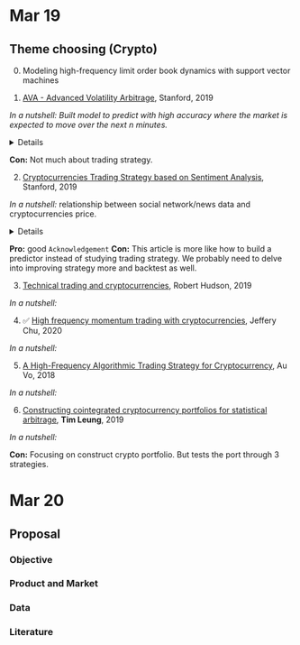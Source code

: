 # Mar 19

## Theme choosing (Crypto)
0. Modeling high-frequency limit order book dynamics with support vector machines

1. [AVA - Advanced Volatility Arbitrage](http://web.stanford.edu/class/msande448/2019/Final_reports/gr6.pdf), Stanford, 2019

_In a nutshell: Built model to predict with high accuracy where the market is expected to move over the next n minutes._

<details>
    <ul>
        <li>Problem:
            <ul>
                <li>Crypto is massively volatile</li>
                <li>No crypto asset w. smooth index effect</li>
            </ul>
        </li>
        <li>Data: BTC price, Z-score return</li>
        <li>NLU + sentiment: Reddit (<b>r/btc</b> and <b>r/Bitcoin</b>)</li>
            <ul><li>NLTK + TextBlob</li>
                <li>SocialSent</li></ul>
    </ul>
</details>

__Con:__ Not much about trading strategy.

2. [Cryptocurrencies Trading Strategy based on Sentiment Analysis](http://web.stanford.edu/class/msande448/2019/Final_reports/gr4.pdf), Stanford, 2019

_In a nutshell:_ relationship between social network/news data and cryptocurrencies price.

<details>
    <ul>
        <li>Data: BTC-USD from <a href="https://www.coinbase.com">Coinbase</a>, Google Trend and Twitter</li>
        <li>Signal: (sell, buy) * (positive, negative) matrix</li>
        <li>Eval plots: scatter, binned, forward biases, proxy backtest</li>
        <li>Strategy: threshold-based strategy</li>
    </ul>
</details>

__Pro:__ good `Acknowledgement`
__Con:__ This article is more like how to build a predictor instead of studying trading strategy. We probably need to delve into improving strategy more and backtest as well.

3. [Technical trading and cryptocurrencies](http://rd8hp6du2b.search.serialssolutions.com/log?L=RD8HP6DU2B&D=SNE&J=ANNAOFOPERE&P=Link&PT=EZProxy&A=Technical+trading+and+cryptocurrencies&H=c1a25a53db&U=http%3A%2F%2Fezproxy.cul.columbia.edu%2Flogin%3Furl%3Dhttps%3A%2F%2Flink.springer.com%2Fopenurl.asp%3Fgenre%3Darticle%26id%3Ddoi%3A10.1007%2Fs10479-019-03357-1), Robert Hudson, 2019

_In a nutshell:_


4. ✅ [High frequency momentum trading with cryptocurrencies](http://rd8hp6du2b.search.serialssolutions.com/log?L=RD8HP6DU2B&D=ADALY&J=RESEININB&P=Link&PT=EZProxy&A=High+frequency+momentum+trading+with+cryptocurrencies&H=accf7f9d6d&U=http%3A%2F%2Fezproxy.cul.columbia.edu%2Flogin%3Furl%3Dhttps%3A%2F%2Fwww.sciencedirect.com%2Fscience%2Flink%3Fref_val_fmt%3Dinfo%3Aofi%2Ffmt%3Akev%3Amtx%3Ajournal%26svc_val_fmt%3Dinfo%3Aofi%2Ffmt%3Akev%3Amtx%3Asch_srv%26rfr_dat%3Dsaltver%3A1%26rfr_dat%3Dorigin%3ASERIALSSOL%26ctx_enc%3Dinfo%3Aofi%2Fenc%3AUTF-8%26ctx_ver%3DZ39.88-2004%26rft_id%3Dinfo%3Adoi%2F10.1016%2Fj.ribaf.2019.101176%26rft.issn%3D02755319%26rft.volume%3D52%26rft.spage%3D101176%26rft.aulast%3DChu%26rft.date%3D2020%26rfr_dat%3Dmd5%3Aed0d4b99c37646f6153a3619e6a3ea2c), Jeffery Chu, 2020

_In a nutshell:_

5. [A High-Frequency Algorithmic Trading Strategy for Cryptocurrency](), Au Vo, 2018

_In a nutshell:_

6. [Constructing cointegrated cryptocurrency portfolios for statistical arbitrage](http://columbia.summon.serialssolutions.com/2.0.0/link/0/eLvHCXMwrV3bSgMxEB2UggripSpequQHYptttruLpaLSIr6J9bnsZhNbKN3ehBZ_3pndxGoFn3zOw7IzycmZzMwZgJs1PFDDQcZJXG_BCRTEtXofojnx7CWDPF3LJd46uNW9In5cqTHCs2uRsW53aJlDeJopej2vEommqRmhvB1POM2ToryrG64R26ELlLtBqrEJJUFimNRTfv9UVN83eIDHzOUwa2H1pd2hZ0O8G0OOMYr8idN1e_l09uHju6rCYvnrz9akHf_1Tw5gz3JWdldsskPY0KMybLmS-TJsu-7m2RF0aQJooUk7emMq-5KjSFmz31LT5XieqVwTSi2b1X6LEf83GTpvxpA_M2pwyrWj8YPxNBnMpwh4x_DaaXcfHrmd3MAV2lZybXTq-0Ym2kcwRZKSNoQOpcAwPqqbNDFSJsbUfIxVYk_HHkVhfqAx1vRrlAnyTmA3pgr_0TzvBExPgQnlaaSrOlFehDGsoFE1kVF1FQSBMUacQcUZtWfP4ay3suj538sXsIPujopC3AqUDC7rS-Qq1ptX-X75BJc83Tg), __Tim Leung__, 2019

_In a nutshell:_

__Con:__ Focusing on construct crypto portfolio. But tests the port through 3 strategies.


# Mar 20

## Proposal

### Objective

### Product and Market

### Data

### Literature